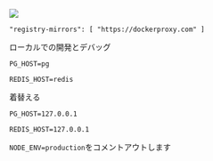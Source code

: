 ![](https://pub-b8db533c86124200a9d799bf3ba88099.r2.dev/2023/03/wbhiRD1.webp)

```
"registry-mirrors": [ "https://dockerproxy.com" ]
```

ローカルでの開発とデバッグ

```
PG_HOST=pg

REDIS_HOST=redis
```

着替える

```
PG_HOST=127.0.0.1

REDIS_HOST=127.0.0.1

```

`NODE_ENV=production`をコメントアウトします